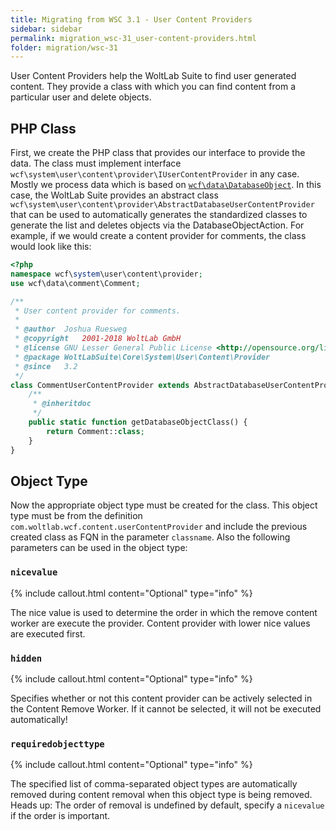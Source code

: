 ```yaml
---
title: Migrating from WSC 3.1 - User Content Providers
sidebar: sidebar
permalink: migration_wsc-31_user-content-providers.html
folder: migration/wsc-31
---
```


User Content Providers help the WoltLab Suite to find user generated content. They provide a class with which you can find content from a particular user and delete objects.


## PHP Class

First, we create the PHP class that provides our interface to provide the data. The class must implement interface `wcf\system\user\content\provider\IUserContentProvider` in any case. Mostly we process data which is based on [`wcf\data\DatabaseObject`](php_database-objects.html). In this case, the WoltLab Suite provides an abstract class `wcf\system\user\content\provider\AbstractDatabaseUserContentProvider` that can be used to automatically generates the standardized classes to generate the list and deletes objects via the DatabaseObjectAction. For example, if we would create a content provider for comments, the class would look like this: 

```php
<?php
namespace wcf\system\user\content\provider;
use wcf\data\comment\Comment;

/**
 * User content provider for comments.
 *
 * @author	Joshua Ruesweg
 * @copyright	2001-2018 WoltLab GmbH
 * @license	GNU Lesser General Public License <http://opensource.org/licenses/lgpl-license.php>
 * @package	WoltLabSuite\Core\System\User\Content\Provider
 * @since	3.2
 */
class CommentUserContentProvider extends AbstractDatabaseUserContentProvider {
	/**
	 * @inheritdoc
	 */
	public static function getDatabaseObjectClass() {
		return Comment::class;
	}
}
```

## Object Type

Now the appropriate object type must be created for the class. This object type must be from the definition `com.woltlab.wcf.content.userContentProvider` and include the previous created class as FQN in the parameter `classname`. Also the following parameters can be used in the object type: 

### `nicevalue` 

{% include callout.html content="Optional" type="info" %}

The nice value is used to determine the order in which the remove content worker are execute the provider. Content provider with lower nice values are executed first.

### `hidden`

{% include callout.html content="Optional" type="info" %}

Specifies whether or not this content provider can be actively selected in the Content Remove Worker. If it cannot be selected, it will not be executed automatically! 

### `requiredobjecttype`

{% include callout.html content="Optional" type="info" %}

The specified list of comma-separated object types are automatically removed during content removal when this object type is being removed. Heads up: The order of removal is undefined by default, specify a `nicevalue` if the order is important.